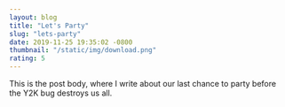 ```yaml
---
layout: blog
title: "Let's Party"
slug: "lets-party"
date: 2019-11-25 19:35:02 -0800
thumbnail: "/static/img/download.png"
rating: 5
---
```


This is the post body, where I write about our last chance to party before the Y2K bug destroys us all.
